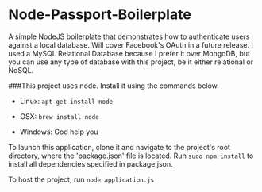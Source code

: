 # Node-Passport-Boilerplate
A simple NodeJS boilerplate that demonstrates how to authenticate users against a local database. Will cover Facebook's OAuth in a future release.  I used a MySQL Relational Database because I prefer it over MongoDB, but you can use any type of database with this project, be it either relational or NoSQL.

###This project uses node.  Install it using the commands below.


* Linux: `apt-get install node`

* OSX: `brew install node`

* Windows: God help you


To launch this application, clone it and navigate to the project's root directory, where the 'package.json' file is located.  Run `sudo npm install` to install all dependencies specified in package.json.


To host the project, run `node application.js`
